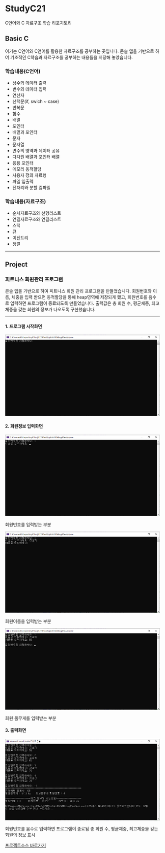 # StudyC21
C언어와 C 자료구조 학습 리포지토리

## Basic C

여기는 C언어와 C언어를 활용한 자료구조를 공부하는 곳입니다. 콘솔 앱을 기반으로 하여 기초적인 C학습과 자료구조를 공부하는 내용들을 저장해 놓았습니다.

### 학습내용(C언어)

- 상수와 데이터 출력
- 변수와 데이터 입력
- 연산자
- 선택문(if, swich ~ case)
- 반복문
- 함수
- 배열
- 포인터
- 배열과 포인터
- 문자
- 문자열
- 변수의 영역과 데이터 공유
- 다차원 배열과 포인터 배열
- 응용 포인터
- 메모리 동적할당
- 사용자 정의 자료형
- 파일 입출력
- 전처리와 분할 컴파일


### 학습내용(자료구조)

- 순차자료구조와 선형리스트
- 연결자료구조와 연결리스트
- 스택
- 큐
- 이진트리
- 정렬

----------------

## Project


### 피트니스 회원관리 프로그램
콘솔 앱을 기반으로 하여 피트니스 회원 관리 프로그램을 만들었습니다. 회원번호와 이름, 체중을 입력 받으면 동적할당을 통해 heap영역에 저장되게 했고, 
회원번호를 음수로 입력하면 프로그램이 종료되도록 만들었습니다. 출력값은 총 회원 수, 평균체중, 최고체중을 갖는 회원의 정보가 나오도록 구현했습니다.

---------------------------------------

#### 1. 프로그램 시작화면
![프로그램시작_Images](https://github.com/zizi0308/StudyC21/blob/main/Images/img_20210618_120626_001.png)




#### 2. 회원정보 입력화면
![회원정보입력_Images1](https://github.com/zizi0308/StudyC21/blob/main/Images/img_20210618_120648_001.png)

회원번호를 입력받는 부분



![회원정보입력_Images2](https://github.com/zizi0308/StudyC21/blob/main/Images/img_20210618_120600_001.png)

회원이름을 입력받는 부분



![회원정보입력_Images3](https://github.com/zizi0308/StudyC21/blob/main/Images/img_20210618_120627_001.png)

회원 몸무게를 입력받는 부분





#### 3. 출력화면

![회원정보출력_Images](https://github.com/zizi0308/StudyC21/blob/main/Images/img_20210618_120614_001.png)

회원번호를 음수로 입력하면 프로그램이 종료됨 총 회원 수, 평균체중, 최고체중을 갖는 회원의 정보 표시






[프로젝트소스 바로가기](https://github.com/zizi0308/StudyC21/blob/main/TestApp/FitnessManageProgram.c)




